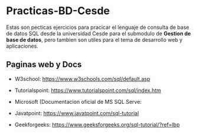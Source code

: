 # Practicas-BD-Cesde

Estas son pecticas ejercicios para pracicar el lenguaje de consulta de base de datos SQL desde la universidad Cesde para el submodulo de **Gestion de base de datos**, pero tambien son utiles para el tema de desarrollo web y aplicaciones.

## Paginas web y Docs

- W3school: https://www.w3schools.com/sql/default.asp

- Tutorialspoint: https://www.tutorialspoint.com/sql/index.htm

- Microsoft (Documentacion oficial de MS SQL Serve: 

- Javatpoint: https://www.javatpoint.com/sql-tutorial

- Geekforgeeks: https://www.geeksforgeeks.org/sql-tutorial/?ref=lbp
